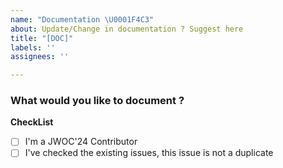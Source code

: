 ```yaml
---
name: "Documentation \U0001F4C3"
about: Update/Change in documentation ? Suggest here
title: "[DOC]"
labels: ''
assignees: ''

---
```


### What would you like to document ?

**CheckList**
- [ ] I'm a JWOC'24 Contributor
- [ ] I've checked the existing issues, this issue is not a duplicate
